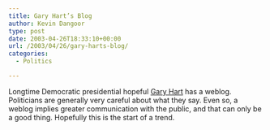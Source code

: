 ```yaml
---
title: Gary Hart’s Blog
author: Kevin Dangoor
type: post
date: 2003-04-26T18:33:10+00:00
url: /2003/04/26/gary-harts-blog/
categories:
  - Politics

---
```

Longtime Democratic presidential hopeful [Gary Hart][1] has a weblog. Politicians are generally very careful about what they say. Even so, a weblog implies greater communication with the public, and that can only be a good thing. Hopefully this is the start of a trend.

 [1]: http://www.garyhartnews.com/hart/blog/